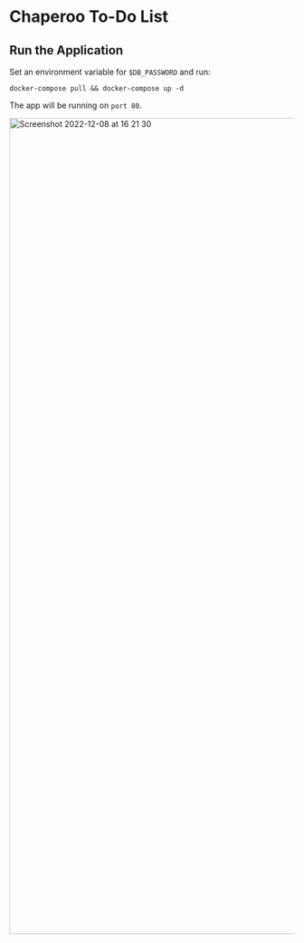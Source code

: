 # Chaperoo To-Do List

## Run the Application

Set an environment variable for `$DB_PASSWORD` and run:

```
docker-compose pull && docker-compose up -d
```

The app will be running on `port 80`.

<img width="1440" alt="Screenshot 2022-12-08 at 16 21 30" src="https://user-images.githubusercontent.com/116156151/206691491-6dc624de-8bbc-48a0-87e8-418d01b7e0d1.png">
